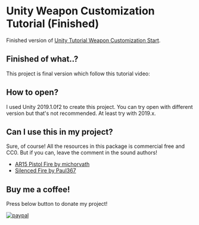 # Unity Weapon Customization Tutorial (Finished)
Finished version of [Unity Tutorial Weapon Customization Start](https://github.com/rico345100/unity-tutorial-weapon-customization-start).

## Finished of what..?
This project is final version which follow this tutorial video:


## How to open?
I used Unity 2019.1.0f2 to create this project. You can try open with different version but that's not recommended.
At least try with 2019.x.


## Can I use this in my project?
Sure, of course! All the resources in this package is commercial free and CC0. But if you can, leave the comment in the sound authors!
- [AR15 Pistol Fire by michorvath](https://freesound.org/people/michorvath/sounds/427598/)
- [Silenced Fire by Paul367](https://freesound.org/people/Paul368/sounds/255716/)


## Buy me a coffee!
Press below button to donate my project!

[![paypal](https://www.paypalobjects.com/en_US/i/btn/btn_donateCC_LG.gif)](https://www.paypal.com/cgi-bin/webscr?cmd=_s-xclick&hosted_button_id=PVXTU5FJNBLDS)
